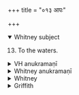 +++
title = "०१३ आपः"

+++
<details open><summary>Whitney subject</summary>

13. To the waters.
</details>


<details><summary>VH anukramaṇī</summary>

आपः।  
१-७ भृगुः। वरुणः, सिन्धुः, आपः, २-३ इन्द्रः। अनुष्टुप्, १ निचृत्, ५ विराड् जगती, ६ निचृदगनुष्टुप्।
</details>

<details><summary>Whitney anukramaṇī</summary>

[Bhṛgu.—saptarcam. vāruṇam uta sindhudāivatam. ānuṣṭubham: 1. nicṛt; 5. virāḍjagatī; 6. nicṛt triṣṭubh.]
</details>



<details><summary>Whitney</summary>

### Comment
The first six verses occur in Pāipp. iii., and also in TS. (v. 6. 1), MS. (ii. 13. 1), and K. (xxxix. 2). The hymn is used by Kāuś. in a ceremony for directing water into a certain course (40. 1 ff.); the pādas of vs. 7 are severally employed in it (see under that verse); it also appears, with other hymns (i. 4-6, 33, etc. etc.), in a rite for good-fortune (41. 14). And the comm. describes it as used by one who desires rain. Verse 7 is further employed, with a number of other verses, by Vāit. (29. 13), in the agnicayana, accompanying the conducting of water, reeds, and a frog over the altar-site.—⌊Berlin ms. of Anukr. reads sindhvabdāivatam.⌋


### Translations
Translated: Weber, xvii. 240; Griffith, i. 99; Bloomfield, 146, 348.—Cf. Bergaigne-Henry, Manuel, p. 143.
</details>

<details><summary>Griffith</summary>

A benediction on a newly cut water channel
</details>
